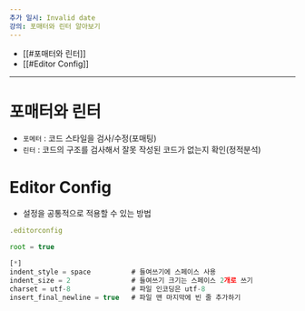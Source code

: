 ```yaml
---
추가 일시: Invalid date
강의: 포매터와 린터 알아보기
---
```

- [[#포매터와 린터]]
- [[#Editor Config]]

---

# 포매터와 린터

- `포메터` : 코드 스타일을 검사/수정(포매팅)
- `린터` : 코드의 구조를 검사해서 잘못 작성된 코드가 없는지 확인(정적분석)

  

# Editor Config

- 설정을 공통적으로 적용할 수 있는 방법

```JavaScript
.editorconfig

root = true

[*]
indent_style = space          # 들여쓰기에 스페이스 사용
indent_size = 2               # 들여쓰기 크기는 스페이스 2개로 쓰기
charset = utf-8               # 파일 인코딩은 utf-8
insert_final_newline = true   # 파일 맨 마지막에 빈 줄 추가하기
```